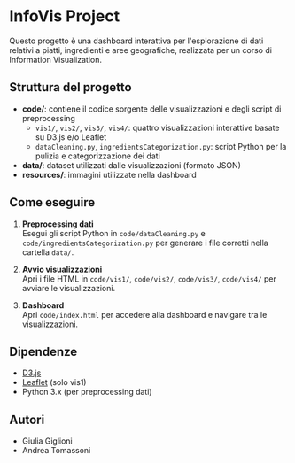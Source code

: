 # InfoVis Project

Questo progetto è una dashboard interattiva per l'esplorazione di dati relativi a piatti, ingredienti e aree geografiche, realizzata per un corso di Information Visualization.

## Struttura del progetto

- **code/**: contiene il codice sorgente delle visualizzazioni e degli script di preprocessing
  - `vis1/`, `vis2/`, `vis3/`, `vis4/`: quattro visualizzazioni interattive basate su D3.js e/o Leaflet
  - `dataCleaning.py`, `ingredientsCategorization.py`: script Python per la pulizia e categorizzazione dei dati
- **data/**: dataset utilizzati dalle visualizzazioni (formato JSON)
- **resources/**: immagini utilizzate nella dashboard
  
## Come eseguire

1. **Preprocessing dati**  
   Esegui gli script Python in `code/dataCleaning.py` e `code/ingredientsCategorization.py` per generare i file corretti nella cartella `data/`.

2. **Avvio visualizzazioni**  
   Apri i file HTML in `code/vis1/`, `code/vis2/`, `code/vis3/`, `code/vis4/` per avviare le visualizzazioni.

3. **Dashboard**  
   Apri `code/index.html` per accedere alla dashboard e navigare tra le visualizzazioni.

## Dipendenze

- [D3.js](https://d3js.org/)
- [Leaflet](https://leafletjs.com/) (solo vis1)
- Python 3.x (per preprocessing dati)

## Autori

- Giulia Giglioni
- Andrea Tomassoni
